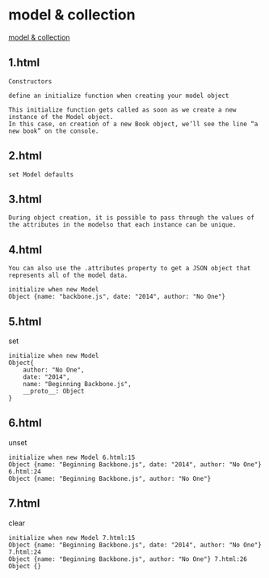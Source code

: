 model & collection
==========================

[model & collection](http://techbus.safaribooksonline.com/book/programming/javascript/9781430263340/chapter-4-backbone-view-and-templating-libraries/9781430263340_ch04_xhtml#X2ludGVybmFsX0h0bWxWaWV3P3htbGlkPTk3ODE0MzAyNjMzNDAlMkZzZWMyXzk3ODE0MzAyNjMzNDBfY2gwM194aHRtbCZxdWVyeT0=)

1.html
-------------
```
Constructors

define an initialize function when creating your model object

This initialize function gets called as soon as we create a new instance of the Model object. 
In this case, on creation of a new Book object, we’ll see the line “a new book” on the console.
```

2.html
-------------------

```
set Model defaults
```

3.html
---------
```
During object creation, it is possible to pass through the values of the attributes in the modelso that each instance can be unique.
```
4.html
-----------
```
You can also use the .attributes property to get a JSON object that represents all of the model data.
```
```
initialize when new Model 
Object {name: "backbone.js", date: "2014", author: "No One"}
```
5.html
-----------
set
```
initialize when new Model 
Object{
	author: "No One",
	date: "2014",
	name: "Beginning Backbone.js",
	__proto__: Object
}

````

6.html
------------
unset
```
initialize when new Model 6.html:15
Object {name: "Beginning Backbone.js", date: "2014", author: "No One"} 6.html:24
Object {name: "Beginning Backbone.js", author: "No One"}
```
7.html
-----------
clear
```
initialize when new Model 7.html:15
Object {name: "Beginning Backbone.js", date: "2014", author: "No One"} 7.html:24
Object {name: "Beginning Backbone.js", author: "No One"} 7.html:26
Object {} 
```